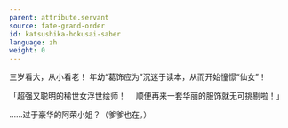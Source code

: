 ```yaml
---
parent: attribute.servant
source: fate-grand-order
id: katsushika-hokusai-saber
language: zh
weight: 0
---
```


三岁看大，从小看老！
年幼“葛饰应为”沉迷于读本，从而开始憧憬“仙女”！

「超强又聪明的稀世女浮世绘师！
　顺便再来一套华丽的服饰就无可挑剔啦！」

……过于豪华的阿荣小姐？（爹爹也在。）
